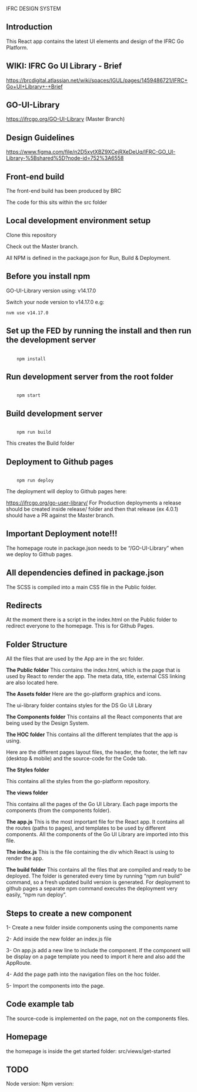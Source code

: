 IFRC DESIGN SYSTEM 

## Introduction 
This React app contains the latest UI elements and design of the IFRC Go Platform. 

## WIKI: IFRC Go UI Library - Brief
https://brcdigital.atlassian.net/wiki/spaces/IGUL/pages/1459486721/IFRC+Go+UI+Library+-+Brief

## GO-UI-Library
https://ifrcgo.org/GO-UI-Library (Master Branch)

## Design Guidelines
https://www.figma.com/file/n2D5xvtXBZ9XCejRXeDeUq/IFRC-GO_UI-Library-%5Bshared%5D?node-id=752%3A6558

## Front-end build 
The front-end build has been produced by BRC 

The code for this sits within the src folder
  
## Local development environment setup 
Clone this repository 

Check out the Master branch. 

All NPM is defined in the package.json for Run, Build & Deployment. 

## Before you install npm
GO-UI-Library version using: v14.17.0

Switch your node version to v14.17.0 e.g: 
``` 
nvm use v14.17.0
``` 
## Set up the FED by running the install and then run the development server  
``` 

    npm install 

``` 

  

## Run development server from the root folder 
``` 

    npm start 

``` 
  

## Build development server 
``` 

    npm run build 

``` 
This creates the Build folder 


## Deployment to Github pages 
``` 

    npm run deploy 

```   
The deployment will deploy to Github pages here: 

https://ifrcgo.org/go-user-library/ 
For Production deployments a release should be created inside release/ folder and then that release (ex 4.0.1) should have a PR against the Master branch.  

## Important Deployment note!!! 
The homepage route in package.json needs to be “/GO-UI-Library” when we deploy to Github pages.    

## All dependencies defined in package.json  
The SCSS is compiled into a main CSS file in the Public folder. 
  
## Redirects 
At the moment there is a script in the index.html on the Public folder to redirect everyone to the homepage. This is for Github Pages. 

## Folder Structure 
All the files that are used by the App are in the src folder. 


**The Public folder** 
This contains the index.html, which is the page that is used by React to render the app. The meta data, title, external CSS linking are also located here. 


**The Assets folder** 
Here are the go-platform graphics and icons. 

The ui-library folder contains styles for the DS Go UI Library 


**The Components folder** 
This contains all the React components that are being used by the Design System. 
 

**The HOC folder** 
This contains all the different templates that the app is using. 

Here are the different pages layout files, the header, the footer, the left nav (desktop & mobile) and the source-code for the Code tab.  


**The Styles folder** 

This contains all the styles from the go-platform repository. 
 

**The views folder** 

This contains all the pages of the Go UI Library. Each page imports the components (from the components folder). 

   
**The app.js** 
This is the most important file for the React app. It contains all the routes (paths to pages), and templates to be used by different components. All the components of the Go UI Library are imported into this file. 


**The index.js** 
This is the file containing the div which React is using to render the app.  

   
**The build folder** 
This contains all the files that are compiled and ready to be deployed. The folder is generated every time by running “npm run build” command, so a fresh updated build version is generated. For deployment to github pages a separate npm command executes the deployment very easily, “npm run deploy”. 
  

## Steps to create a new component 
1- Create a new folder inside components using the components name 

2- Add inside the new folder an index.js file 

3- On app.js add a new line to include the component. If the component will be display on a page template you need to import it here and also add the AppRoute. 

4- Add the page path into the navigation files on the hoc folder. 

5- Import the components into the page.  

## Code example tab 
The source-code is implemented on the page, not on the components files. 

## Homepage
the homepage is inside the get started folder: src/views/get-started

## TODO
Node version:
Npm version: 
